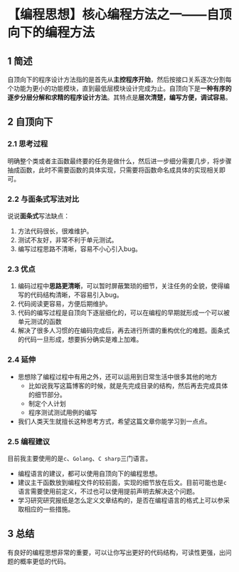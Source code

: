 # 【编程思想】核心编程方法之一——自顶向下的编程方法

<!--more-->

## 1 简述
  自顶向下的程序设计方法指的是首先从**主控程序开始**，然后按接口关系逐次分割每个功能为更小的功能模块，直到最低层模块设计完成为止。自顶向下是**一种有序的逐步分层分解和求精的程序设计方法**。其特点是**层次清楚，编写方便，调试容易**。

## 2 自顶向下
### 2.1 思考过程
  明确整个类或者主函数最终要的任务是做什么，然后进一步细分需要几步，将步骤抽成函数，此时不需要函数的具体实现，只需要将函数命名成具体的实现相关即可。
### 2.2 与面条式写法对比
说说**面条式**写法缺点：
1. 方法代码很长，很难维护。
2. 测试不友好，非常不利于单元测试。
3. 编写过程思路不清晰，容易不小心引入bug。
### 2.3 优点
1. 编码过程中**思路更清晰**，可以暂时屏蔽繁琐的细节，关注任务的全貌，使得编写的代码结构清晰，不容易引入bug。
2. 代码阅读更容易，方便后期维护。
3. 代码的编写过程是自顶向下逐层细化的，可以在编程的早期就形成一个可以被单元测试的函数
4. 解决了很多人习惯的在编码完成后，再去进行所谓的重构优化的难题。面条式的代码一旦形成，想要拆分确实是难上加难。
### 2.4 延伸
- 思想除了编程过程中有用之外，还可以运用到日常生活中很多其他的地方
  - 比如说我写这篇博客的时候，就是先完成目录的结构，然后再去完成具体的细节部分。
  - 制定个人计划
  - 程序测试测试用例的编写
- 我们人类天生就擅长这种思考方式，希望这篇文章你能学习到一点点。
### 2.5 编程建议
目前我主要使用的是`c`、`Golang`、`C sharp`三门语言。
- 编程语言的建议，都可以使用自顶向下的编程思想。
- 建议主干函数放到编程文件的较前面，实现的细节放在后文。目前可能也是`c`语言需要使用前定义，不过也可以使用提前声明去解决这个问题。
- 学习研究研究报纸是怎么定义文章结构的，是否在编程语言的格式上可以参采取相应的一些措施。
## 3 总结
 有良好的编程思想非常的重要，可以让你写出更好的代码结构，可读性更强，出问题的概率更低的代码。


